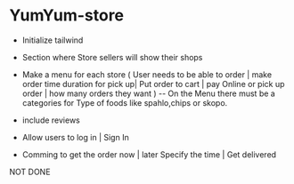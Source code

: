# YumYum-store

- Initialize tailwind

- Section where Store sellers will show their shops
- Make a menu for each store ( User needs to be able to order | make order time duration for pick up| Put order to cart | pay Online or pick up order | how many orders they want )
-- On the Menu there must be a categories for Type of foods like spahlo,chips or skopo.
- include reviews 
- Allow users to log in | Sign In
- Comming to get the order now | later Specify the time | Get delivered

NOT DONE